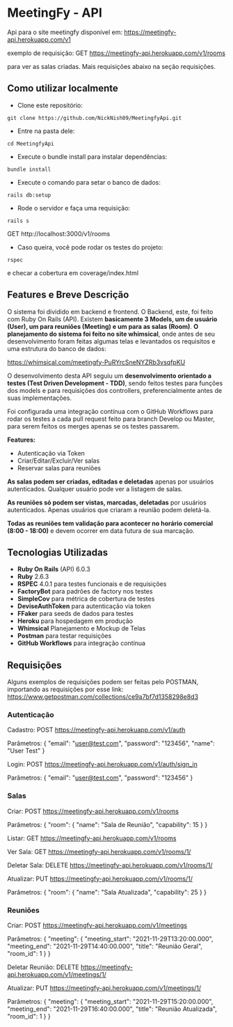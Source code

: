 # MeetingFy - API
Api para o site meetingfy disponível em: https://meetingfy-api.herokuapp.com/v1

exemplo de requisição: GET https://meetingfy-api.herokuapp.com/v1/rooms

para ver as salas criadas. Mais requisições abaixo na seção requisições.

## Como utilizar localmente
- Clone este repositório:

```git clone https://github.com/NickNish09/MeetingfyApi.git```

- Entre na pasta dele:

```cd MeetingfyApi```

- Execute o bundle install para instalar dependências:

```bundle install```

- Execute o comando para setar o banco de dados:

```rails db:setup```

- Rode o servidor e faça uma requisição: 

```rails s```

GET http://localhost:3000/v1/rooms

- Caso queira, você pode rodar os testes do projeto:

```rspec```

e checar a cobertura em coverage/index.html
## Features e Breve Descrição
O sistema foi dividido em backend e frontend. O Backend, este, foi feito com Ruby On Rails (API).
Existem **basicamente 3 Models, um de usuário (User), um para reuniões (Meeting)
e um para as salas (Room)**. **O planejamento do sistema foi feito no site
whimsical**, onde antes de seu desenvolvimento foram feitas algumas telas e levantados
os requisitos e uma estrutura do banco de dados:

https://whimsical.com/meetingfy-PuRYrcSneNYZRb3vsqfpKU

O desenvolvimento desta API seguiu um **desenvolvimento orientado a testes
(Test Driven Development - TDD)**, sendo feitos testes para funções dos models
e para requisições dos controllers, preferencialmente antes de suas implementações.

Foi configurada uma integração contínua com o GitHub Workflows para rodar os testes a cada
pull request feito para branch Develop ou Master, para serem feitos os merges
apenas se os testes passarem.

**Features:**
- Autenticação via Token
- Criar/Editar/Excluir/Ver salas
- Reservar salas para reuniões

**As salas podem ser criadas, editadas e deletadas** apenas por usuários autenticados. Qualquer usuário pode ver a listagem de salas.

**As reuniões só podem ser vistas, marcadas, deletadas** por usuários autenticados.
Apenas usuários que criaram a reunião podem deletá-la.

**Todas as reuniões tem validação para acontecer no horário comercial (8:00 - 18:00)**
e devem ocorrer em data futura de sua marcação.

## Tecnologias Utilizadas
- **Ruby On Rails** (API) 6.0.3
- **Ruby** 2.6.3
- **RSPEC** 4.0.1 para testes funcionais e de requisições
- **FactoryBot** para padrões de factory nos testes
- **SimpleCov** para métrica de cobertura de testes
- **DeviseAuthToken** para autenticação via token
- **FFaker** para seeds de dados para testes
- **Heroku** para hospedagem em produção
- **Whimsical** Planejamento e Mockup de Telas
- **Postman** para testar requisições
- **GitHub Workflows** para integração contínua

## Requisições
Alguns exemplos de requisições podem ser feitas pelo POSTMAN, importando
as requisições por esse link: https://www.getpostman.com/collections/ce9a7bf7d1358298e8d3
### Autenticação
Cadastro: POST https://meetingfy-api.herokuapp.com/v1/auth

Parâmetros: {
                "email": "user@test.com",
                "password": "123456",
                "name": "User Test"
            }
            
Login: POST https://meetingfy-api.herokuapp.com/v1/auth/sign_in

Parâmetros: {
                "email": "user@test.com",
                "password": "123456"
            }
            
### Salas
Criar: POST https://meetingfy-api.herokuapp.com/v1/rooms

Parâmetros: {
            	"room": {
            		"name": "Sala de Reunião",
            		"capability": 15
            	}
            }
            
Listar: GET https://meetingfy-api.herokuapp.com/v1/rooms

Ver Sala: GET https://meetingfy-api.herokuapp.com/v1/rooms/1/

Deletar Sala: DELETE https://meetingfy-api.herokuapp.com/v1/rooms/1/

Atualizar: PUT https://meetingfy-api.herokuapp.com/v1/rooms/1/

Parâmetros: {
            	"room": {
            		"name": "Sala Atualizada",
            		"capability": 25
            	}
            }
            
### Reuniões
Criar: POST https://meetingfy-api.herokuapp.com/v1/meetings

Parâmetros: {
            	"meeting": {
            		"meeting_start": "2021-11-29T13:20:00.000",
            		"meeting_end": "2021-11-29T14:40:00.000",
            		"title": "Reunião Geral",
            		"room_id": 1
            	}
            }
            
Deletar Reunião: DELETE https://meetingfy-api.herokuapp.com/v1/meetings/1/

Atualizar: PUT https://meetingfy-api.herokuapp.com/v1/meetings/1/

Parâmetros: {
            	"meeting": {
            		"meeting_start": "2021-11-29T15:20:00.000",
            		"meeting_end": "2021-11-29T16:40:00.000",
            		"title": "Reunião Atualizada",
            		"room_id": 1
            	}
            }
           